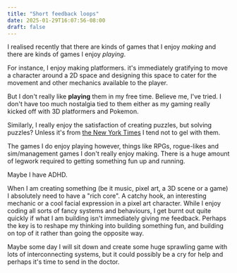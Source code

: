 ```yaml
---
title: "Short feedback loops"
date: 2025-01-29T16:07:56-08:00
draft: false
---
```


I realised recently that there are kinds of games that I enjoy *making* and there are kinds of games I enjoy *playing*. 

For instance, I enjoy making platformers. it's immediately gratifying to move a character around a 2D space and designing this space to cater for the movement and other mechanics available to the player.

But I don't really like **playing** them in my free time. Believe me, I've tried. I don't have too much nostalgia tied to them either as my gaming really kicked off with 3D platformers and Pokemon.

Similarly, I really enjoy the satisfaction of creating puzzles, but solving puzzles? Unless it's from [the New York Times](https://www.nytimes.com/2024/03/04/crosswords/strands-word-search-game.html) I tend not to gel with them.

The games I do enjoy playing however, things like RPGs, rogue-likes and sim/management games I don't really enjoy making. There is a huge amount of legwork required to getting something fun up and running. 

Maybe I have ADHD.

When I am creating something (be it music, pixel art, a 3D scene or a game) I absolutely need to have a "rich core". A catchy hook, an interesting mechanic or a cool facial expression in a pixel art character. While I enjoy coding all sorts of fancy systems and behaviours, I get burnt out quite quickly if what I am building isn't immediately giving me feedback. Perhaps the key is to reshape my thinking into building something fun, and building on top of it rather than going the opposite way.

Maybe some day I will sit down and create some huge sprawling game with lots of interconnecting systems, but it could possibly be a cry for help and perhaps it's time to send in the doctor.

